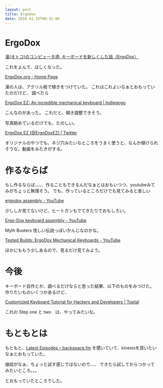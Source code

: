 ```yaml
---
layout: post
title: ErgoDox
date: 2016-01-25T00:31:00
---
```


# ErgoDox

[漢(オトコ)のコンピュータ道: キーボードを新しくした話（ErgoDox）](http://nippondanji.blogspot.jp/2016/01/ergodox.html "漢(オトコ)のコンピュータ道: キーボードを新しくした話（ErgoDox）")

これをよんで、ほしくなった。

[ErgoDox.org - Home Page](http://ergodox.org/ "ErgoDox.org - Home Page")

漢の人は、アクリル板で傾きをつけていた。
これはこれよいなぁとおもっていたのだけど、
調べたら

[ErgoDox EZ: An incredible mechanical keyboard | Indiegogo](https://www.indiegogo.com/projects/ergodox-ez-an-incredible-mechanical-keyboard#/ "ErgoDox EZ: An incredible mechanical keyboard | Indiegogo")

こんなのがあった。
これだと、傾き調整できそう。

写真眺めているだけでも、たのしい。

[ErgoDox EZ (@ErgoDoxEZ) | Twitter](https://twitter.com/ergodoxez "ErgoDox EZ (@ErgoDoxEZ) | Twitter")

オリジナルのやつでも、ネジ穴みたいなところをうまく使うと、なんか傾けられそうな、動画をみたきがする。

# 作るならば

もし作るならば、、、、作ることもできるんだなぁとはおもいつつ、youtubeみてみがちょっと無理そう。
でも、作っているところだけでも見てみると楽しい

[ergodox assembly - YouTube](https://www.youtube.com/results?search_query=ergodox+assembly "ergodox assembly - YouTube")

少ししか見てないけど、ヒートガンもでてきたりでおもしろい。

[Ergo-Dox keyboard assembly - YouTube](https://www.youtube.com/watch?v=x1irVrAl3Ts "Ergo-Dox keyboard assembly - YouTube")

Myth Busters 怪しい伝説っぽいかんじなのかな。

[Tested Builds: ErgoDox Mechanical Keyboards - YouTube](https://www.youtube.com/watch?v=00XoEWDcQaE "Tested Builds: ErgoDox Mechanical Keyboards - YouTube")

ほかにももう少しあるので、見るだけ見てみよう。

# 今後

キーボード自作とか、調べるだけならと思った結果、以下のものをみつけた。
作りたいものいくつかあるけど、

[Customized Keyboard Tutorial for Hackers and Developers | Toptal](http://www.toptal.com/embedded/from-the-ground-up-how-i-built-the-developers-dream-keybooard "Customized Keyboard Tutorial for Hackers and Developers | Toptal")

これの Step one と two　は、やってみたいな。

# もともとは

もともと、[Latest Episodes – backspace.fm](http://backspace.fm/ "Latest Episodes – backspace.fm") を聞いていて、kinesisを買いたいなぁとおもっていた。

値段がなぁ、ちょっと試す感じではないので、、、
できたら試してからつかってみたいところ。。。

とおもっていたところでした。
